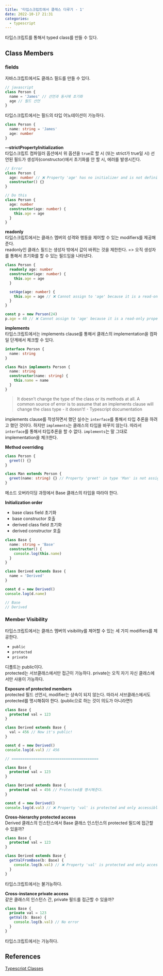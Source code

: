 ```yaml
---
title: '타입스크립트에서 클래스 다루기 - 1'
date: 2022-10-17 21:31
categories:
  - typescript
---
```


타입스크립트를 통해서 typed class를 만들 수 있다.

## Class Members

### fields

자바스크립트에서도 클래스 필드를 만들 수 있다.

```js
// javascript
class Person {
  name = 'James' // 선언과 동시에 초기화
  age // 필드 선언
}
```

타입스크립트에서는 필드의 타입 어노테이션이 가능하다.

```ts
class Person {
  name: string = 'James'
  age: number
}
```

**--strictPropertyInitialization**  
타입스크립트 컴파일러 옵션에서 위 옵션을 `true`로 할 시 (또는 strict가 true일 시) 선언된 필드가 생성자(constructor)에서 초기화를 안 할 시, 에러를 발생시킨다.

```ts
// Error
class Person {
  age: number // ❌ Property 'age' has no initializer and is not definitely assigned in the constructor.(2564)
  constructor() {}
}

// Do this
class Person {
  age: number
  constructor(age: number) {
    this.age = age
  }
}
```

**readonly**  
타입스크립트에서는 클래스 멤버의 성격와 행동을 제어할 수 있는 modifiers를 제공해준다.  
readonly인 클래스 필드는 생성자 밖에서 값이 바뀌는 것을 제한한다. => 오직 생성자를 통해서 초기화를 할 수 있는 필드임을 나타낸다.

```ts
class Person {
  readonly age: number
  constructor(age: number) {
    this.age = age
  }

  setAge(age: number) {
    this.age = age // ❌ Cannot assign to 'age' because it is a read-only property.(2540)
  }
}

const p = new Person(24)
p.age = 40 // ❌ Cannot assign to 'age' because it is a read-only property.(2540)
```

**implements**  
타입스크립트에서는 implements clause를 통해서 클래스의 implementation을 컴파일 단계에서 체크할 수 있다.

```ts
interface Person {
  name: string
}

class Main implements Person {
  name: string
  constructor(name: string) {
    this.name = name
  }
}
```

> It doesn’t change the type of the class or its methods at all. A common source of error is to assume that an implements clause will change the class type - it doesn’t! - Typescript documentation

implements clause를 작성하면서 했던 실수는 `interface`를 통해서 타입 추론을 하려고 했던 것이다. 하지만 `implements`는 클래스의 타입을 바꾸지 않는다. 따라서 `interface`를 통해서 타입추론을 할 수 없다. `implements`는 말 그대로 implementation을 체크한다.

**Method overriding**

```ts
class Person {
  greet() {}
}

class Man extends Person {
  greet(name: string) {} // Property 'greet' in type 'Man' is not assignable to the same property in base type 'Person'. Type '(name: string) => void' is not assignable to type '() => void'.(2416)
}
```

메소드 오버라이딩 과정에서 Base 클래스의 타입을 따라야 한다.

**Initialization order**

- base class field 초기화
- base constructor 호출
- derived class field 초기화
- derived constructor 호출

```ts
class Base {
  name: string = 'Base'
  constructor() {
    console.log(this.name)
  }
}

class Derived extends Base {
  name = 'Derived'
}

const d = new Derived()
console.log(d.name)

// Base
// Derived
```

### Member Visibility

타입스크립트에서는 클래스 멤버의 visibility를 제어할 수 있는 세 가지 modifiers를 제공한다.

- `public`
- `protected`
- `private`

디폴트는 public이다.  
protected는 서브클래스에서만 접근이 가능하다. private는 오직 자기 자신 클래스에서만 사용이 가능하다.

**Exposure of protected members**  
protected 필드 선언시, modifier는 상속이 되지 않는다. 따라서 서브클래스에서도 protected를 명시해줘야 한다. (public으로 하는 것이 의도가 아니라면!)

```ts
class Base {
  protected val = 123
}

class Derived extends Base {
  val = 456 // Now it's public!
}

const d = new Derived()
console.log(d.val) // 456

// ========================================

class Base {
  protected val = 123
}

class Derived extends Base {
  protected val = 456 // Protected를 명시해준다.
}

const d = new Derived()
console.log(d.val) // ❌ Property 'val' is protected and only accessible within class 'Derived' and its subclasses.
```

**Cross-hierarchy protected access**  
Derived 클래스의 인스턴스에서 Base 클래스 인스턴스의 protected 필드에 접근할 수 있을까?

```ts
class Base {
  protected val = 123
}

class Derived extends Base {
  getValFromBase(b: Base) {
    console.log(b.val) // ❌ Property 'val' is protected and only accessible through an instance of class 'Derived'. This is an instance of class 'Base'.
  }
}
```

타입스크립트에서는 불가능하다.

**Cross-instance private access**  
같은 클래스의 인스턴스 간, private 필드를 접근할 수 있을까?

```ts
class Base {
  private val = 123
  getVal(b: Base) {
    console.log(b.val) // No error
  }
}
```

타입스크립트에서는 가능하다.

## References

[Typescript Classes](https://www.typescriptlang.org/docs/handbook/2/classes.html)
